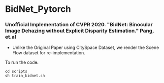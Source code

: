 # BidNet_Pytorch
### Unofficial Implementation of CVPR 2020. "BidNet: Binocular Image Dehazing without Explicit Disparity Estimation." Pang, et.al 

[BidNet: Binocular Image Dehazing without Explicit Disparity Estimation]: https://openaccess.thecvf.com/content_CVPR_2020/papers/Pang_BidNet_Binocular_Image_Dehazing_Without_Explicit_Disparity_Estimation_CVPR_2020_paper.pdf


* Unlike the Original Paper using CitySpace Dataset, we render the Scene Flow dataset for re-implementation.

To run the code.
```
cd scripts
sh train_bidnet.sh

```
